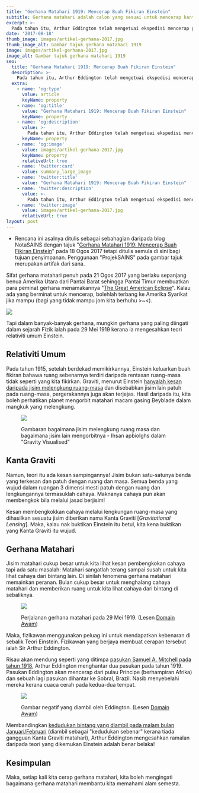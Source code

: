 ```yaml
---
title: "Gerhana Matahari 1919: Mencerap Buah Fikiran Einstein"
subtitle: Gerhana matahari adalah calon yang sesuai untuk mencerap kanta graviti
excerpt: >-
  Pada tahun itu, Arthur Eddington telah mengetuai ekspedisi mencerap gerhana matahari untuk mengesahkan idea Einstein.
date: '2017-08-18'
thumb_image: images/artikel-gerhana-2017.jpg
thumb_image_alt: Gambar tajuk gerhana matahari 1919
image: images/artikel-gerhana-2017.jpg
image_alt: Gambar tajuk gerhana matahari 1919
seo:
  title: "Gerhana Matahari 1919: Mencerap Buah Fikiran Einstein"
  description: >-
    Pada tahun itu, Arthur Eddington telah mengetuai ekspedisi mencerap gerhana matahari untuk mengesahkan idea Einstein. 
  extra:
    - name: 'og:type'
      value: article
      keyName: property
    - name: 'og:title'
      value: "Gerhana Matahari 1919: Mencerap Buah Fikiran Einstein"
      keyName: property
    - name: 'og:description'
      value: >-
        Pada tahun itu, Arthur Eddington telah mengetuai ekspedisi mencerap gerhana matahari untuk mengesahkan idea Einstein. 
      keyName: property
    - name: 'og:image'
      value: images/artikel-gerhana-2017.jpg
      keyName: property
      relativeUrl: true
    - name: 'twitter:card'
      value: summary_large_image
    - name: 'twitter:title'
      value: "Gerhana Matahari 1919: Mencerap Buah Fikiran Einstein"
    - name: 'twitter:description'
      value: >-
        Pada tahun itu, Arthur Eddington telah mengetuai ekspedisi mencerap gerhana matahari untuk mengesahkan idea Einstein. 
    - name: 'twitter:image'
      value: images/artikel-gerhana-2017.jpg
      relativeUrl: true
layout: post
---
```


<aside class="changelog">

- Rencana ini asalnya ditulis sebagai sebahagian daripada blog NotaSAINS dengan tajuk "[Gerhana Matahari 1919: Mencerap Buah Fikiran Einstein](https://notasains.wordpress.com/2017/08/18/gerhana-einstein/)" pada 18 Ogos 2017 tetapi ditulis semula di sini bagi tujuan penyimpanan. Penggunaan "ProjekSAINS" pada gambar tajuk merupakan artifak dari sana.

</aside>

Sifat gerhana matahari penuh pada 21 Ogos 2017 yang berlaku sepanjang benua Amerika Utara dari Pantai Barat sehingga Pantai Timur membuatkan para peminat gerhana menamakannya "[The Great American Eclipse](https://www.greatamericaneclipse.com/)". Kalau ada yang berminat untuk mencerap, bolehlah terbang ke Amerika Syarikat jika mampu (bagi yang tidak mampu jom kita berhuhu >~<).

![](/images/great-american-eclipse-2017.png)

Tapi dalam banyak-banyak gerhana, mungkin gerhana yang paling diingati dalam sejarah Fizik ialah pada 29 Mei 1919 kerana ia mengesahkan teori relativiti umum Einstein.

## Relativiti Umum

Pada tahun 1915, setelah berdekad memikirkannya, Einstein keluarkan buah fikiran bahawa ruang sebenarnya terdiri daripada rentasan ruang-masa tidak seperti yang kita fikirkan. Graviti, menurut Einstein [hanyalah kesan daripada jisim melengkung ruang-masa](https://www.fiziklah.com/2017/03/merungkai-graviti-bahagian-2/) dan disebabkan jisim lain patuh pada ruang-masa, pergerakannya juga akan terjejas. Hasil daripada itu, kita boleh perhatikan planet mengorbit matahari macam gasing Beyblade dalam mangkuk yang melengkung.

<figure>

![](/images/graviti-lengkungan-kain.jpg)
<figcaption>

Gambaran bagaimana jisim melengkung ruang masa dan bagaimana jisim lain mengorbitnya - Ihsan apbiolghs dalam "Gravity Visualised"
</figcaption>

</figure>


## Kanta Graviti

Namun, teori itu ada kesan sampingannya! Jisim bukan satu-satunya benda yang terkesan dan patuh dengan ruang dan masa. Semua benda yang wujud dalam ruangan 3 dimensi mesti patuh dengan ruang dan lengkungannya termasuklah cahaya. Maknanya cahaya pun akan membengkok bila melalui jasad berjisim!

Kesan membengkokkan cahaya melalui lengkungan ruang-masa yang dihasilkan sesuatu jisim diberikan nama Kanta Graviti [_Gravitational Lensing_]. Maka, kalau nak buktikan Einstein itu betul, kita kena buktikan yang Kanta Graviti itu wujud.

## Gerhana Matahari

Jisim matahari cukup besar untuk kita lihat kesan pembengkokan cahaya tapi ada satu masalah: Matahari sangatlah terang sampai susah untuk kita lihat cahaya dari bintang lain. Di sinilah fenomena gerhana matahari memainkan peranan. Bulan cukup besar untuk menghalang cahaya matahari dan memberikan ruang untuk kita lihat cahaya dari bintang di sebaliknya.

<figure>

![](/images/SE1919May29T.png)
<figcaption>

Perjalanan gerhana matahari pada 29 Mei 1919. (Lesen [Domain Awam](https://commons.wikimedia.org/wiki/File:SE1919May29T.png))
</figcaption>

</figure>

Maka, fizikawan menggunakan peluag ini untuk mendapatkan kebenaran di sebalik Teori Einstein. Fizikawan yang berjaya membuat cerapan tersebut ialah Sir Arthur Eddington.

Risau akan mendung seperti yang ditimpa [pasukan Samuel A. Mitchell pada tahun 1918](https://www.forbes.com/sites/startswithabang/2016/08/23/how-the-last-great-american-eclipse-almost-shocked-einstein/#45895d6c2df9), Arthur Eddington menghantar dua pasukan pada tahun 1919. Pasukan Eddington akan mencerap dari pulau Principe (berhampiran Afrika) dan sebuah lagi pasukan dihantar ke Sobral, Brazil. Nasib menyebelahi mereka kerana cuaca cerah pada kedua-dua tempat.

<figure>

![](/images/gerhana-Eddington-1919_DA_wiki-Eddington.jpg)
<figcaption>

Gambar negatif yang diambil oleh Eddington. (Lesen [Domain Awam](https://commons.wikimedia.org/wiki/File:1919_eclipse_negative.jpg))
</figcaption>

</figure>

Membandingkan [kedudukan bintang yang diambil pada malam bulan Januari/Februari](https://www.wired.com/2009/05/dayintech_0529/) (diambil sebagai "kedudukan sebenar" kerana tiada gangguan Kanta Graviti matahari), Arthur Eddington mengesahkan ramalan daripada teori yang dikemukan Einstein adalah benar belaka!

## Kesimpulan

Maka, setiap kali kita cerap gerhana matahari, kita boleh mengingati bagaimana gerhana matahari membantu kita memahami alam semesta.